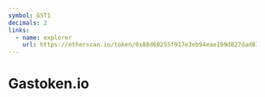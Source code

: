 ```yaml
---
symbol: GST1
decimals: 2
links:
  - name: explorer
    url: https://etherscan.io/token/0x88d60255f917e3eb94eae199d827dad837fac4cb
---
```


# Gastoken.io
